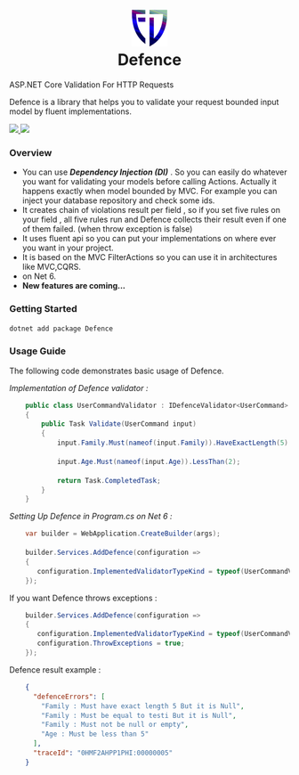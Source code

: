 <h1 align="center">
  <br>
  <a href="https://github.com/mstbardia/Defence">
    <img src="assets/logo/defence.png">
  </a>
  <br>
  Defence
  <br>
</h1>

ASP.NET Core Validation For HTTP Requests

Defence is a library that helps you to validate your request bounded input model by fluent implementations.

<p align="left">       
  <a href="https://github.com/mstbardia/Defence/actions/workflows/publish-package.yml">
    <img src="https://github.com/mstbardia/Defence/actions/workflows/publish-packages.yml/badge.svg?branch=main">
  </a>
  <a href="https://www.nuget.org/packages/Defence">
    <img src="https://img.shields.io/nuget/v/Defence?style=plastic">
  </a>
</p>

### Overview
- You can use _**Dependency Injection (DI)**_ . So you can easily do whatever you want for
validating your models before calling Actions. Actually it happens exactly when model bounded by MVC.
For example you can inject your database repository and check some ids.
- It creates chain of violations result per field , so if you set five rules on your field , all
five rules run and Defence collects their result even if one of them failed. (when throw exception is false)
- It uses fluent api so you can put your implementations on where ever you want in your project.
- It is based on the MVC FilterActions so you can use it in architectures like MVC,CQRS.
- on Net 6.
- **New features are coming...**


### Getting Started

```sh
dotnet add package Defence
```
### Usage Guide

The following code demonstrates basic usage of Defence.

_Implementation of Defence validator :_
```c#
    public class UserCommandValidator : IDefenceValidator<UserCommand>
    {
        public Task Validate(UserCommand input)
        {                        
            input.Family.Must(nameof(input.Family)).HaveExactLength(5).BeEqual("Hey").NotBeNullOrEmpty();
    
            input.Age.Must(nameof(input.Age)).LessThan(2);
            
            return Task.CompletedTask;
        }
    }
```

_Setting Up Defence in Program.cs on Net 6 :_
```c#
    var builder = WebApplication.CreateBuilder(args);
    
    builder.Services.AddDefence(configuration =>
    {
       configuration.ImplementedValidatorTypeKind = typeof(UserCommandValidator);
    });
```
If you want Defence throws exceptions :
```c#
    builder.Services.AddDefence(configuration =>
    {
       configuration.ImplementedValidatorTypeKind = typeof(UserCommandValidator);
       configuration.ThrowExceptions = true;
    });
```
Defence result example :
```json
    {
      "defenceErrors": [
        "Family : Must have exact length 5 But it is Null",
        "Family : Must be equal to testi But it is Null",
        "Family : Must not be null or empty",
        "Age : Must be less than 5"
      ],
      "traceId": "0HMF2AHPP1PHI:00000005"
    }
```
